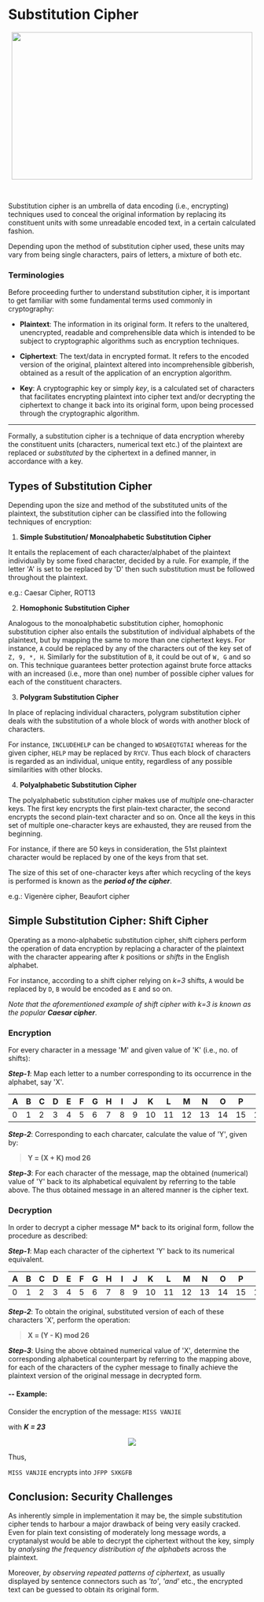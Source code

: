 
# Substitution Cipher

<p align="center"> <img width =490 height=299 src="https://imgur.com/RzRs3JT.gif"> </p>
<br>

Substitution cipher is an umbrella of data encoding (i.e., encrypting) techniques used to conceal the original information by replacing its constituent units with some unreadable encoded text, in a certain calculated fashion.

Depending upon the method of substitution cipher used, these units may vary from being single characters, pairs of letters, a mixture of both etc.

  

### Terminologies

Before proceeding further to understand substitution cipher, it is important to get familiar with some fundamental terms used commonly in cryptography:

- **Plaintext**: The information in its original form. It refers to the unaltered, unencrypted, readable and comprehensible data which is intended to be subject to cryptographic algorithms such as encryption techniques.

- **Ciphertext**: The text/data in encrypted format. It refers to the encoded version of the original, plaintext altered into incomprehensible gibberish, obtained as a result of the application of an encryption algorithm.

- **Key**: A cryptographic key or simply *key*, is a calculated set of characters that facilitates encrypting plaintext into cipher text and/or decrypting the ciphertext to change it back into its original form, upon being processed through the cryptographic algorithm.

  

---

Formally, a substitution cipher is a technique of data encryption whereby the constituent units (characters, numerical text etc.) of the plaintext are replaced or *substituted* by the ciphertext in a defined manner, in accordance with a key.

  

## Types of Substitution Cipher

Depending upon the size and method of the substituted units of the plaintext, the substitution cipher can be classified into the following techniques of encryption:

  

1. **Simple Substitution/ Monoalphabetic Substitution Cipher**

It entails the replacement of each character/alphabet of the plaintext individually by some fixed character, decided by a rule. For example, if the letter 'A' is set to be replaced by 'D' then such substitution must be followed throughout the plaintext.

e.g.: Caesar Cipher, ROT13

  

2. **Homophonic Substitution Cipher**

Analogous to the monoalphabetic substitution cipher, homophonic substitution cipher also entails the substitution of individual alphabets of the plaintext, but by mapping the same to more than one ciphertext keys.
For instance, `A` could be replaced by any of the characters out of the key set of `Z, 9, *, H`. Similarly for the substitution of `B`, it could be out of `W, G` and so on.
This technique guarantees better protection against brute force attacks with an increased (i.e., more than one) number of possible cipher values for each of the constituent characters.




3. **Polygram Substitution Cipher**

In place of replacing individual characters, polygram substitution cipher deals with the substitution of a whole block of words with another block of characters.

For instance, `INCLUDEHELP` can be changed to `WDSAEQTGTAI` whereas for the given cipher, `HELP` may be replaced by `RYCV`. Thus each block of characters is regarded as an individual, unique entity, regardless of any possible similarities with other blocks.

  

4. **Polyalphabetic Substitution Cipher**

The polyalphabetic substitution cipher makes use of *multiple* one-character keys. The first key encrypts the first plain-text character, the second encrypts the second plain-text character and so on. Once all the keys in this set of multiple one-character keys are exhausted, they are reused from the beginning.

For instance, if there are 50 keys in consideration, the 51st plaintext character would be replaced by one of the keys from that set.

The size of this set of one-character keys after which recycling of the keys is performed is known as the ***period of the cipher***.

e.g.: Vigenère cipher, Beaufort cipher

  
  

## Simple Substitution Cipher: Shift Cipher

Operating as a mono-alphabetic substitution cipher, shift ciphers perform the operation of data encryption by replacing a character of the plaintext with the character appearing after *k* positions or *shifts* in the English alphabet.

For instance, according to a shift cipher relying on *k=3* shifts, `A` would be replaced by `D`, `B` would be encoded as `E` and so on.

  

*Note that the aforementioned example of shift cipher with k=3 is known as the popular **Caesar cipher***.

  

### Encryption

For every character in a message 'M' and given value of 'K' (i.e., no. of shifts):

  

***Step-1***: Map each letter to a number corresponding to its occurrence in the alphabet, say 'X'.

A | B |C |D| E|F|G|H|I|J|K|L|M|N|O|P|Q|R|S|T|U|V|W|X|Y|Z
--|--|--|--|--|--|--|--|--|--|--|--|--|--|--|--|--|--|--|--|--|--|--|--|--|--
 0 | 1 | 2|3|4|5|6|7|8|9|10|11|12|13|14|15|16|17|18|19|20|21|22|23|24|25

  

***Step-2***: Corresponding to each charcater, calculate the value of 'Y', given by:

>**Y = (X + K) mod 26**

  

***Step-3***: For each character of the message, map the obtained (numerical) value of 'Y' back to its alphabetical equivalent by referring to the table above. The thus obtained message in an altered manner is the cipher text.

  
  
  
  
  

### Decryption

In order to decrypt a cipher message M* back to its original form, follow the procedure as described:

  

***Step-1***: Map each character of the ciphertext 'Y' back to its numerical equivalent.

A | B |C |D| E|F|G|H|I|J|K|L|M|N|O|P|Q|R|S|T|U|V|W|X|Y|Z
--|--|--|--|--|--|--|--|--|--|--|--|--|--|--|--|--|--|--|--|--|--|--|--|--|--
 0 | 1 | 2|3|4|5|6|7|8|9|10|11|12|13|14|15|16|17|18|19|20|21|22|23|24|25

  

***Step-2***: To obtain the original, substituted version of each of these characters 'X', perform the operation:

  

> **X = (Y - K) mod 26**

  

***Step-3***: Using the above obtained numerical value of 'X', determine the corresponding alphabetical counterpart by referring to the mapping above, for each of the characters of the cypher message to finally achieve the plaintext version of the original message in decrypted form.

  

#### -- Example:

Consider the encryption of the message: `MISS VANJIE`

with ***K = 23***

  

<p align="center"> <img src="https://imgur.com/ALoj2aZ.jpg"> </p>

  

Thus,

`MISS VANJIE` encrypts into `JFPP SXKGFB`

  
  

## Conclusion: Security Challenges

As inherently simple in implementation it may be, the simple substitution cipher tends to harbour a major drawback of being very easily cracked. Even for plain text consisting of moderately long message words, a cryptanalyst would be able to decrypt the ciphertext without the key, simply by *analysing the frequency distribution of the alphabets* across the plaintext.

Moreover, *by observing repeated patterns of ciphertext*, as usually displayed by sentence connectors such as *'to'*, *'and'* etc., the encrypted text can be guessed to obtain its original form.
